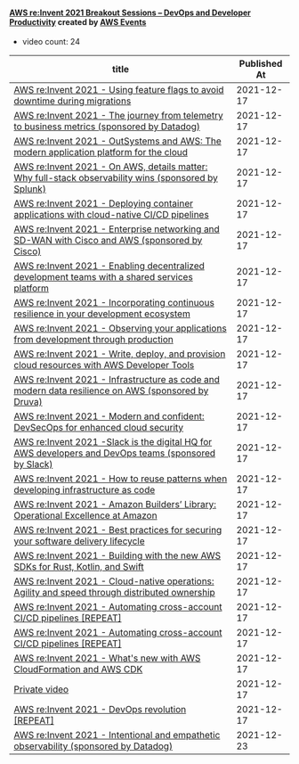 

#### [AWS re:Invent 2021 Breakout Sessions – DevOps and Developer Productivity](https://www.youtube.com/playlist?list=PL2yQDdvlhXf8IJuIGCoPbO2HXxWFFml8Z) created by [AWS Events](https://www.youtube.com/channel/UCdoadna9HFHsxXWhafhNvKw)

* video count: 24 

| title                                                                                                                                               | Published At |
| --------------------------------------------------------------------------------------------------------------------------------------------------- | ------------ |
| [AWS re:Invent 2021 - Using feature flags to avoid downtime during migrations](https://www.youtube.com/watch?v=QUjfa7UnG6g)                         | 2021-12-17   |
| [AWS re:Invent 2021 - The journey from telemetry to business metrics (sponsored by Datadog)](https://www.youtube.com/watch?v=RDn3IUHiilU)           | 2021-12-17   |
| [AWS re:Invent 2021 - OutSystems and AWS: The modern application platform for the cloud](https://www.youtube.com/watch?v=EtXHJnsh9cs)               | 2021-12-17   |
| [AWS re:Invent 2021 - On AWS, details matter: Why full-stack observability wins (sponsored by Splunk)](https://www.youtube.com/watch?v=CyfTcFr7MVM) | 2021-12-17   |
| [AWS re:Invent 2021 - Deploying container applications with cloud-native CI/CD pipelines](https://www.youtube.com/watch?v=BFnxxJ5dPXA)              | 2021-12-17   |
| [AWS re:Invent 2021 - Enterprise networking and SD-WAN with Cisco and AWS (sponsored by Cisco)](https://www.youtube.com/watch?v=LHdW_0C3Y6E)        | 2021-12-17   |
| [AWS re:Invent 2021 - Enabling decentralized development teams with a shared services platform](https://www.youtube.com/watch?v=getFSQWISX8)        | 2021-12-17   |
| [AWS re:Invent 2021 - Incorporating continuous resilience in your development ecosystem](https://www.youtube.com/watch?v=pbXEH96zhUg)               | 2021-12-17   |
| [AWS re:Invent 2021 - Observing your applications from development through production](https://www.youtube.com/watch?v=UomgL786hUk)                 | 2021-12-17   |
| [AWS re:Invent 2021 - Write, deploy, and provision cloud resources with AWS Developer Tools](https://www.youtube.com/watch?v=pohy9cy9pn8)           | 2021-12-17   |
| [AWS re:Invent 2021 - Infrastructure as code and modern data resilience on AWS (sponsored by Druva)](https://www.youtube.com/watch?v=4Hx0O7GsLuc)   | 2021-12-17   |
| [AWS re:Invent 2021 - Modern and confident: DevSecOps for enhanced cloud security](https://www.youtube.com/watch?v=045UQXAPUbQ)                     | 2021-12-17   |
| [AWS re:Invent 2021 -Slack is the digital HQ for AWS developers and DevOps teams (sponsored by Slack)](https://www.youtube.com/watch?v=kJ8U_Zmykno) | 2021-12-17   |
| [AWS re:Invent 2021 - How to reuse patterns when developing infrastructure as code](https://www.youtube.com/watch?v=LDJiq5kTDlg)                    | 2021-12-17   |
| [AWS re:Invent 2021 - Amazon Builders’ Library: Operational Excellence at Amazon](https://www.youtube.com/watch?v=7MrD4VSLC_w)                      | 2021-12-17   |
| [AWS re:Invent 2021 - Best practices for securing your software delivery lifecycle](https://www.youtube.com/watch?v=O16lhe2cQTM)                    | 2021-12-17   |
| [AWS re:Invent 2021 - Building with the new AWS SDKs for Rust, Kotlin, and Swift](https://www.youtube.com/watch?v=Nhk1K1AjYvg)                      | 2021-12-17   |
| [AWS re:Invent 2021 - Cloud-native operations: Agility and speed through distributed ownership](https://www.youtube.com/watch?v=YxX1mOE5B5Y)        | 2021-12-17   |
| [AWS re:Invent 2021 - Automating cross-account CI/CD pipelines [REPEAT]](https://www.youtube.com/watch?v=35BDDUnfHjw)                               | 2021-12-17   |
| [AWS re:Invent 2021 - Automating cross-account CI/CD pipelines [REPEAT]](https://www.youtube.com/watch?v=AF-pSRSGNks)                               | 2021-12-17   |
| [AWS re:Invent 2021 - What's new with AWS CloudFormation and AWS CDK](https://www.youtube.com/watch?v=PVW8TRvmHhU)                                  | 2021-12-17   |
| [Private video](https://www.youtube.com/watch?v=tIsWYU-voE8)                                                                                        | 2021-12-17   |
| [AWS re:Invent 2021 - DevOps revolution [REPEAT]](https://www.youtube.com/watch?v=Fxnwc6tNVx0)                                                      | 2021-12-17   |
| [AWS re:Invent 2021 - Intentional and empathetic observability (sponsored by Datadog)](https://www.youtube.com/watch?v=b8wVi_mck7g)                 | 2021-12-23   |